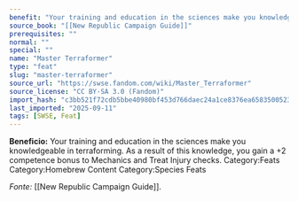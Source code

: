 ```yaml
---
benefit: "Your training and education in the sciences make you knowledgeable in terraforming. As a result of this knowledge, you gain a +2 competence bonus to Mechanics and Treat Injury checks. Category:Feats Category:Homebrew Content Category:Species Feats"
source_book: "[[New Republic Campaign Guide]]"
prerequisites: ""
normal: ""
special: ""
name: "Master Terraformer"
type: "feat"
slug: "master-terraformer"
source_url: "https://swse.fandom.com/wiki/Master_Terraformer"
source_license: "CC BY-SA 3.0 (Fandom)"
import_hash: "c3bb521f72cdb5bbe40980bf453d766daec24a1ce8376ea658350052309cf52a"
last_imported: "2025-09-11"
tags: [SWSE, Feat]
---
```

**Beneficio:** Your training and education in the sciences make you knowledgeable in terraforming. As a result of this knowledge, you gain a +2 competence bonus to Mechanics and Treat Injury checks. Category:Feats Category:Homebrew Content Category:Species Feats

*Fonte:* [[New Republic Campaign Guide]].
